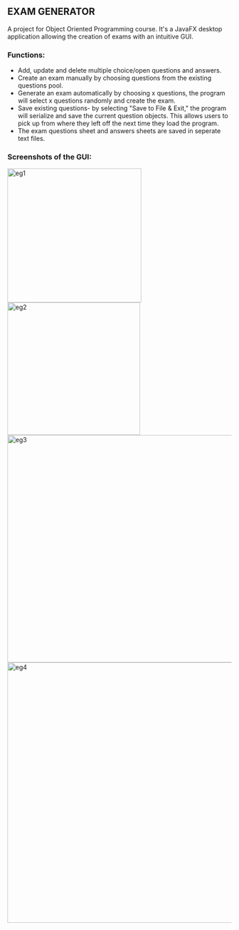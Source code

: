 <h2 align="left">
  EXAM GENERATOR
</h2>

A project for Object Oriented Programming course. It's a JavaFX desktop application allowing the creation of exams with an intuitive GUI.

### <p>Functions:</p>
* Add, update and delete multiple choice/open questions and answers.
* Create an exam manually by choosing questions from the existing questions pool.
* Generate an exam automatically by choosing x questions, the program will select x questions randomly and create the exam.
* Save existing questions- by selecting "Save to File & Exit," the program will serialize and save the current question objects. This allows users to pick up from where they left off the next time they load the program.
*  The exam questions sheet and answers sheets are saved in seperate text files.


### <p>Screenshots of the GUI:</p>
<img width="301" alt="eg1" src="https://github.com/user-attachments/assets/e1d09b7c-8cc8-4196-80ee-ef19c616780a"> <br />
<img width="298" alt="eg2" src="https://github.com/user-attachments/assets/5879ebc8-339e-46b4-ace4-f21b031a2b77"> <br />
<img width="511" alt="eg3" src="https://github.com/user-attachments/assets/29bafbaa-ee72-4249-ac25-d779025bc4e7"> <br />
<img width="585" alt="eg4" src="https://github.com/user-attachments/assets/626f5050-6110-4a28-b9d6-ecf0f03ee1ce"> <br />
